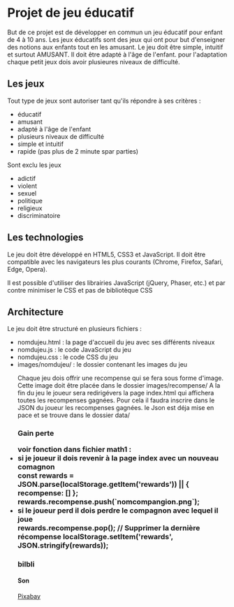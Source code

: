 <h1> Projet de jeu éducatif </h1>
<p>But de ce projet est de développer en commun un jeu éducatif pour enfant de 4 à 10 ans.
Les jeux éducatifs sont des jeux qui ont pour but d'enseigner des notions aux enfants tout en les amusant.
Le jeu doit être simple, intuitif et surtout AMUSANT. Il doit être adapté à l'âge de l'enfant.
pour l'adaptation chaque petit jeux dois avoir plusieures niveaux de difficulté.
</p>
<h2> Les jeux </h2>
<p>Tout type de jeux sont autoriser tant qu'ils répondre à ses critères :</p>
<ul>
  <li>éducatif</li>
  <li>amusant</li>
  <li>adapté à l'âge de l'enfant</li>
  <li>plusieurs niveaux de difficulté</li>
  <li>simple et intuitif</li>
  <li>rapide (pas plus de 2 minute spar parties)</li>
</ul>
<p>Sont exclu les jeux</p>
<ul>
  <li>adictif</li>
  <li>violent</li>
  <li>sexuel</li>
  <li>politique</li>
  <li>religieux</li>
  <li>discriminatoire</li>
</ul>

<h2> Les technologies </h2>
<p>Le jeu doit être développé en HTML5, CSS3 et JavaScript. Il doit être compatible avec les navigateurs les plus courants (Chrome, Firefox, Safari, Edge, Opera).</p>
<p>Il est possible d'utiliser des librairies JavaScript (jQuery, Phaser, etc.) et par contre minimiser le CSS et pas de bibliotèque CSS</p>


<h2>Architecture</h2>
<p>Le jeu doit être structuré en plusieurs fichiers :</p>
<ul>
  <li>nomdujeu.html : la page d'accueil du jeu avec ses différents niveaux</li>
  <li>nomdujeu.js : le code JavaScript du jeu</li>
  <li>nomdujeu.css : le code CSS du jeu</li>
  <li>images/nomdujeu/ : le dossier contenant les images du jeu</li>
  <p>Chaque jeu dois offrir une recompense qui se fera sous forme d'image. Cette image doit être placée dans le dossier images/recompense/
    A la fin du jeu le joueur sera redirigévers la page index.html qui affichera toutes les recompenses gagnées.
    Pour cela il faudra inscrire dans le JSON du joueur les recompenses gagnées. le Json est déja mise en pace et se trouve dans le dossier data/</p>
  </p>
  <h3>Gain perte</p>
  voir fonction dans fichier math1 :
  <li>si je joueur il dois revenir à la page index avec un nouveau comagnon</li>
            const rewards = JSON.parse(localStorage.getItem('rewards')) || { recompense: [] };
            rewards.recompense.push(`nomcompangion.png`);
  <li>si le joueur perd il dois perdre le compagnon avec lequel il joue</li>
            rewards.recompense.pop(); // Supprimer la dernière récompense
            localStorage.setItem('rewards', JSON.stringify(rewards));




<h3>bilbli</h3>
<h4>Son</h4>
<a href="https://pixabay.com/fr/music/search/genre/jeux%20vid%C3%A9o/" rel="stylesheet">Pixabay</a>